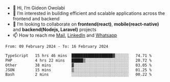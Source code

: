 - 👋 Hi, I’m Gideon Owolabi
- 👀 I’m interested in building efficient and scalable applications across the frontend and backend
- 💞️ I’m looking to collaborate on <b>frontend(react)</b>, <b>mobile(react-native)</b> and <b>backend(Nodejs, Laravel)</b> projects
- 📫 How to reach me <a href="mailto:gideoniyin2021@gmail.com">Mail</a>, <a href="https://www.linkedin.com/in/gideon-owolabi-9b667a232/">LinkedIn</a> and <a href="https://wa.me/2348055377085">Whatsapp</a>

<!---
gude1/gude1 is a ✨ special ✨ repository because its `README.md` (this file) appears on your GitHub profile.
You can click the Preview link to take a look at your changes.
--->

<!--START_SECTION:waka-->

```txt
From: 09 February 2024 - To: 16 February 2024

TypeScript   15 hrs 46 mins  ██████████████████▓░░░░░░   74.71 %
PHP          4 hrs 22 mins   █████▒░░░░░░░░░░░░░░░░░░░   20.72 %
Other        38 mins         ▓░░░░░░░░░░░░░░░░░░░░░░░░   03.05 %
JSON         15 mins         ▒░░░░░░░░░░░░░░░░░░░░░░░░   01.25 %
Bash         2 mins          ░░░░░░░░░░░░░░░░░░░░░░░░░   00.22 %
```

<!--END_SECTION:waka-->
